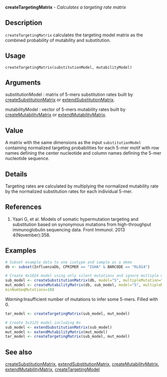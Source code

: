 





**createTargetingMatrix** - *Calculates a targeting rate matrix*

Description
--------------------

`createTargetingMatrix` calculates the targeting model matrix as the
combined probability of mutability and substitution.


Usage
--------------------
```
createTargetingMatrix(substitutionModel, mutabilityModel)
```

Arguments
-------------------

substitutionModel
:   matrix of 5-mers substitution rates built by 
[createSubstitutionMatrix](createSubstitutionMatrix.md) or 
[extendSubstitutionMatrix](extendSubstitutionMatrix.md).

mutabilityModel
:   vector of 5-mers mutability rates built by 
[createMutabilityMatrix](createMutabilityMatrix.md) or 
[extendMutabilityMatrix](extendMutabilityMatrix.md).



Value
-------------------

A matrix with the same dimensions as the input `substitutionModel` 
containing normalized targeting probabilities for each 5-mer motif with 
row names defining the center nucleotide and column names defining the 
5-mer nucleotide sequence.

Details
-------------------

Targeting rates are calculated by multiplying the normalized mutability rate by the 
normalized substitution rates for each individual 5-mer.

References
-------------------


1. Yaari G, et al. Models of somatic hypermutation targeting and substitution based
on synonymous mutations from high-throughput immunoglobulin sequencing data.
Front Immunol. 2013 4(November):358.
 



Examples
-------------------

```R
# Subset example data to one isotype and sample as a demo
db <- subset(InfluenzaDb, CPRIMER == "IGHA" & BARCODE == "RL014")

# Create 4x1024 model using only silent mutations and ignore multiple mutations
sub_model <- createSubstitutionMatrix(db, model="S", multipleMutation="ignore")
mut_model <- createMutabilityMatrix(db, sub_model, model="S", multipleMutation="ignore",
minNumSeqMutations=10)

```

*Warning*:Insufficient number of mutations to infer some 5-mers. Filled with 0. 
```R
tar_model <- createTargetingMatrix(sub_model, mut_model)

# Create 5x3125 model including Ns
sub_model <- extendSubstitutionMatrix(sub_model)
mut_model <- extendMutabilityMatrix(mut_model)
tar_model <- createTargetingMatrix(sub_model, mut_model)
```



See also
-------------------

[createSubstitutionMatrix](createSubstitutionMatrix.md), [extendSubstitutionMatrix](extendSubstitutionMatrix.md), 
[createMutabilityMatrix](createMutabilityMatrix.md), [extendMutabilityMatrix](extendMutabilityMatrix.md), 
[createTargetingModel](createTargetingModel.md)



